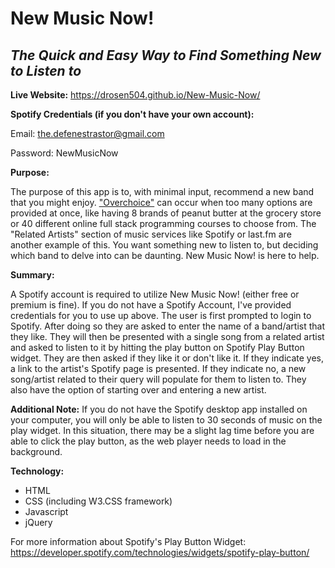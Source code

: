 # New Music Now!
## *The Quick and Easy Way to Find Something New to Listen to*

**Live Website:** https://drosen504.github.io/New-Music-Now/

**Spotify Credentials (if you don't have your own account):**

Email: the.defenestrastor@gmail.com

Password: NewMusicNow

**Purpose:**

The purpose of this app is to, with minimal input, recommend a new band that you might enjoy. ["Overchoice"](https://en.wikipedia.org/wiki/Overchoice) can occur when too many options are provided at once, like having 8 brands of peanut butter at the grocery store or 40 different online full stack programming courses to choose from. The "Related Artists" section of music services like Spotify or last.fm are another example of this. You want something new to listen to, but deciding which band to delve into can be daunting. New Music Now! is here to help.


**Summary:**

A Spotify account is required to utilize New Music Now! (either free or premium is fine). If you do not have a Spotify Account, I've provided credentials for you to use up above. The user is first prompted to login to Spotify. After doing so they are asked to enter the name of a band/artist that they like. They will then be presented with a single song from a related artist and asked to listen to it by hitting the play button on Spotify Play Button widget. They are then asked if they like it or don't like it. If they indicate yes, a link to the artist's Spotify page is presented. If they indicate no, a new song/artist related to their query will populate for them to listen to. They also have the option of starting over and entering a new artist.

**Additional Note:** If you do not have the Spotify desktop app installed on your computer, you will only be able to listen to 30 seconds of music on the play widget. In this situation, there may be a slight lag time before you are able to click the play button, as the web player needs to load in the background.


**Technology:**

* HTML
* CSS (including W3.CSS framework)
* Javascript
* jQuery

For more information about Spotify's Play Button Widget: https://developer.spotify.com/technologies/widgets/spotify-play-button/ 